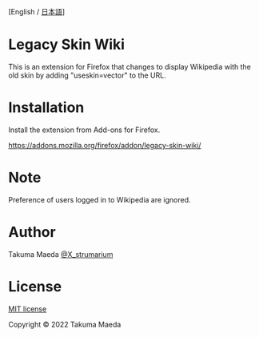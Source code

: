 ﻿[English / [日本語](README_JA.md)]


# Legacy Skin Wiki
This is an extension for Firefox that changes to display Wikipedia with the old skin by adding "useskin=vector" to the URL.


# Installation
Install the extension from Add-ons for Firefox.

https://addons.mozilla.org/firefox/addon/legacy-skin-wiki/


# Note
Preference of users logged in to Wikipedia are ignored.


# Author
Takuma Maeda [@X_strumarium](https://twitter.com/X_strumarium/)


# License
[MIT license](LICENSE)

Copyright © 2022 Takuma Maeda